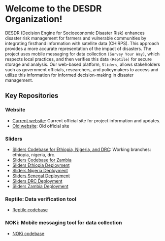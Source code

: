 # Welcome to the DESDR Organization!

DESDR (Decision Engine for Socioeconomic Disaster Risk) enhances disaster risk management for farmers and vulnerable communities by integrating firsthand information with satellite data (CHIRPS). This approach provides a more accurate representation of the impact of disasters. The project uses mobile messaging for data collection `(Survey Your Way)`, which respects local practices, and then verifies this data `(Reptile)` for secure storage and analysis. Our web-based platform, `Sliders`, allows stakeholders such as government officials, researchers, and policymakers to access and utilize this information for informed decision-making in disaster management.

## Key Repositories

### Website
- [Current website](https://github.com/Columbia-DESDR/columbia-desdr.github.io): Current official site for project information and updates.
- [Old website](https://github.com/Columbia-DESDR/website-main): Old official site

### Sliders
- [Sliders Codebase for Ethiopia, Nigeria, and DRC](https://github.com/Columbia-DESDR/Sliders): Working branches: ethiopia, nigeria, drc.
- [Sliders Codebase for Zambia](https://github.com/Columbia-DESDR/Sliders-refactor-zambia)
- [Sliders Ethiopia Deployment](https://github.com/Columbia-DESDR/Sliders-ethiopia)
- [Sliders Nigeria Deployment](https://github.com/Columbia-DESDR/Sliders-nigeria)
- [Sliders Senegal Deployment](https://github.com/Columbia-DESDR/Sliders-senegal)
- [Sliders DRC Deployment](https://github.com/Columbia-DESDR/Sliders-drc)
- [Sliders Zambia Deployment](https://github.com/Columbia-DESDR/Sliders-zambia)

### Reptile: Data verification tool
- [Reptile codebase](https://github.com/Columbia-DESDR/Reptile)

### NOKi: Mobile messaging tool for data collection
- [NOKi codebase](https://github.com/Columbia-DESDR/NOKi)
